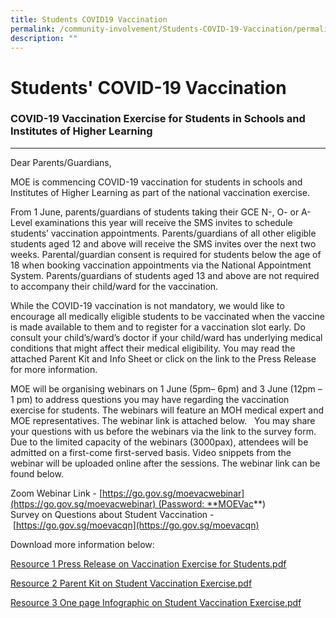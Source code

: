 ```yaml
---
title: Students COVID19 Vaccination
permalink: /community-involvement/Students-COVID-19-Vaccination/permalink/
description: ""
---
```

Students' COVID-19 Vaccination
==============================

### COVID-19 Vaccination Exercise for Students in Schools and Institutes of Higher Learning
---------------------------------------------------------------------------------------

Dear Parents/Guardians,    
  
MOE is commencing COVID-19 vaccination for students in schools and Institutes of Higher Learning as part of the national vaccination exercise.     
  
From 1 June, parents/guardians of students taking their GCE N-, O- or A-Level examinations this year will receive the SMS invites to schedule students’ vaccination appointments. Parents/guardians of all other eligible students aged 12 and above will receive the SMS invites over the next two weeks. Parental/guardian consent is required for students below the age of 18 when booking vaccination appointments via the National Appointment System. Parents/guardians of students aged 13 and above are not required to accompany their child/ward for the vaccination.    
  
While the COVID-19 vaccination is not mandatory, we would like to encourage all medically eligible students to be vaccinated when the vaccine is made available to them and to register for a vaccination slot early. Do consult your child’s/ward’s doctor if your child/ward has underlying medical conditions that might affect their medical eligibility. You may read the attached Parent Kit and Info Sheet or click on the link to the Press Release for more information.    
  
MOE will be organising webinars on 1 June (5pm– 6pm) and 3 June (12pm – 1 pm) to address questions you may have regarding the vaccination exercise for students. The webinars will feature an MOH medical expert and MOE representatives. The webinar link is attached below.   You may share your questions with us before the webinars via the link to the survey form. Due to the limited capacity of the webinars (3000pax), attendees will be admitted on a first-come first-served basis. Video snippets from the webinar will be uploaded online after the sessions. The webinar link can be found below.

Zoom Webinar Link - [https://go.gov.sg/moevacwebinar](https://go.gov.sg/moevacwebinar) (Password: **MOEVac**)  
Survey on Questions about Student Vaccination - [https://go.gov.sg/moevacqn](https://go.gov.sg/moevacqn)

Download more information below:

[Resource 1 Press Release on Vaccination Exercise for Students.pdf](/files/Resource%201%20Press%20Release%20on%20Vaccination%20Exercise%20for%20Students.pdf)

[Resource 2 Parent Kit on Student Vaccination Exercise.pdf](/files/Resource%202%20Parent%20Kit%20on%20Student%20Vaccination%20Exercise.pdf)

[Resource 3 One page Infographic on Student Vaccination Exercise.pdf](/files/Resource%203%20One%20page%20Infographic%20on%20Student%20Vaccination%20Exercise.pdf)